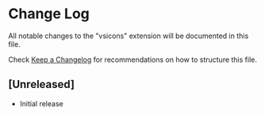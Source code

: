 # Change Log

All notable changes to the "vsicons" extension will be documented in this file.

Check [Keep a Changelog](http://keepachangelog.com/) for recommendations on how to structure this file.

## [Unreleased]

- Initial release